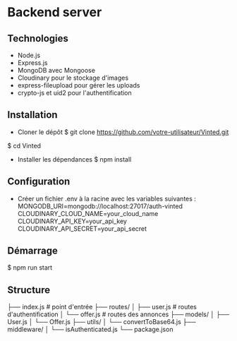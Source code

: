 # Backend server

## Technologies

- Node.js
- Express.js
- MongoDB avec Mongoose
- Cloudinary pour le stockage d'images
- express-fileupload pour gérer les uploads
- crypto-js et uid2 pour l'authentification

## Installation

- Cloner le dépôt
$ git clone <https://github.com/votre-utilisateur/Vinted.git>

$ cd Vinted

- Installer les dépendances
  $ npm install

## Configuration

- Créer un fichier .env à la racine avec les variables suivantes :
MONGODB_URI=mongodb://localhost:27017/auth-vinted
CLOUDINARY_CLOUD_NAME=your_cloud_name
CLOUDINARY_API_KEY=your_api_key
CLOUDINARY_API_SECRET=your_api_secret

## Démarrage

$ npm run start

## Structure

├── index.js           # point d'entrée
├── routes/
│   ├── user.js        # routes d'authentification
│   └── offer.js       # routes des annonces
├── models/
│   ├── User.js
│   └── Offer.js
├── utils/
│   └── convertToBase64.js
├── middleware/
│   └── isAuthenticated.js
└── package.json

